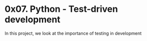 # 0x07. Python - Test-driven development
In this project, we look at the importance of testing in development
